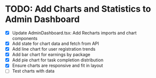 # TODO: Add Charts and Statistics to Admin Dashboard

- [x] Update AdminDashboard.tsx: Add Recharts imports and chart components
- [x] Add state for chart data and fetch from API
- [x] Add line chart for user registration trends
- [x] Add bar chart for earnings by package
- [x] Add pie chart for task completion distribution
- [x] Ensure charts are responsive and fit in layout
- [ ] Test charts with data
